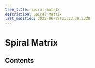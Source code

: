 ```yaml
---
tree_title: spiral-matrix
description: Spiral Matrix
last_modified: 2022-06-09T21:23:28.2328
---
```


# Spiral Matrix

## Contents
